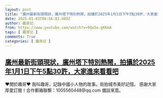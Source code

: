 ```yaml
---
layout: post
title: "廣州最新街頭現狀，廣州塔下特別熱鬧，拍攝於2025年1月1日下午5點30許，大家進來看看吧"
date: 2025-01-03T06:56:03.000Z
author: 趣哥记
from: https://www.youtube.com/watch?v=9Qo5e-gKKmA
tags: [ 趣哥记 ]
comments: True
categories: [ 趣哥记 ]
---
```

<!--1735887363000-->
[廣州最新街頭現狀，廣州塔下特別熱鬧，拍攝於2025年1月1日下午5點30許，大家進來看看吧](https://www.youtube.com/watch?v=9Qo5e-gKKmA)
------

<div>
♥關於趣哥♥  我叫趣哥，記錄中國小人物的故事。街拍城市美好記憶。  感謝大家厚愛訂閱！合作郵箱聯繫：1005560448@qq.com 備註來意。
</div>
